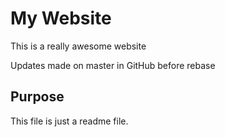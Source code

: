 # My Website

This is a really awesome website

Updates made on master in GitHub before rebase

## Purpose

This file is just a readme file.

